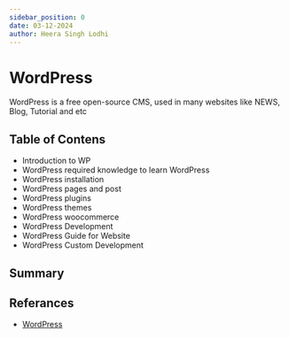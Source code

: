 ```yaml
---
sidebar_position: 0
date: 03-12-2024
author: Heera Singh Lodhi
---
```


# WordPress

WordPress is a free open-source CMS, used in many websites like NEWS, Blog, Tutorial and etc

## Table of Contens

- Introduction to WP
- WordPress required knowledge to learn WordPress
- WordPress installation
- WordPress pages and post
- WordPress plugins
- WordPress themes
- WordPress woocommerce
- WordPress Development
- WordPress Guide for Website
- WordPress Custom Development

## Summary

## Referances

- [WordPress](https://www.wordpress.org)